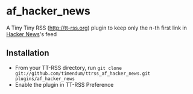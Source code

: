 af_hacker_news
=================

A Tiny Tiny RSS (http://tt-rss.org) plugin to keep only the n-th first link in [Hacker News](https://news.ycombinator.com/)'s  feed

Installation
------------
 - From your TT-RSS directory, run
    `git clone git://github.com/timendum/ttrss_af_hacker_news.git plugins/af_hacker_news`
 - Enable the plugin in TT-RSS Preference
